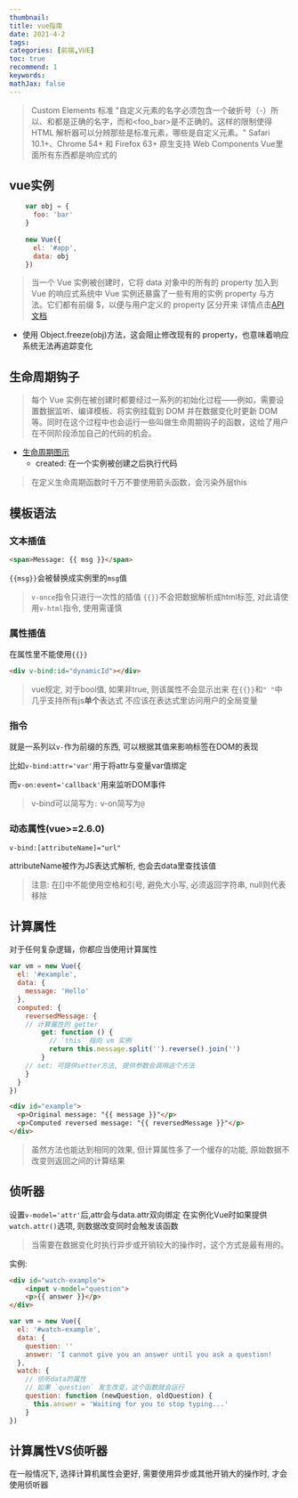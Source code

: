 ```yaml
---
thumbnail:
title: vue指南
date: 2021-4-2
tags:
categories: [前端,VUE]
toc: true
recommend: 1
keywords: 
mathJax: false
---
```


> Custom Elements 标准
> "自定义元素的名字必须包含一个破折号（-）所以<x-tags>、<my-element>和<my-awesome-app>都是正确的名字，而<tabs>和<foo_bar>是不正确的。这样的限制使得 HTML 解析器可以分辨那些是标准元素，哪些是自定义元素。"
> Safari 10.1+、Chrome 54+ 和 Firefox 63+ 原生支持 Web Components
> Vue里面所有东西都是响应式的
<!-- more -->
## vue实例

``` js
	var obj = {
	  foo: 'bar'
	}
	
	new Vue({
	  el: '#app',
	  data: obj
	})
```

> 当一个 Vue 实例被创建时，它将 data 对象中的所有的 property 加入到 Vue 的响应式系统中
> Vue 实例还暴露了一些有用的实例 property 与方法。它们都有前缀 $，以便与用户定义的 property 区分开来
> 详情点击[API 文档](https://cn.vuejs.org/v2/api/#%E9%80%89%E9%A1%B9-%E6%95%B0%E6%8D%AE)

- 使用 Object.freeze(obj)方法，这会阻止修改现有的 property，也意味着响应系统无法再追踪变化

## 生命周期钩子

> 每个 Vue 实例在被创建时都要经过一系列的初始化过程——例如，需要设置数据监听、编译模板、将实例挂载到 DOM 并在数据变化时更新 DOM 等。同时在这个过程中也会运行一些叫做生命周期钩子的函数，这给了用户在不同阶段添加自己的代码的机会。

- [生命周期图示](https://cn.vuejs.org/v2/guide/instance.html#%E7%94%9F%E5%91%BD%E5%91%A8%E6%9C%9F%E5%9B%BE%E7%A4%BA)
	- created: 在一个实例被创建之后执行代码

> 在定义生命周期函数时千万不要使用箭头函数，会污染外层this

## 模板语法

### 文本插值

``` html
<span>Message: {{ msg }}</span>
```

`{{msg}}`会被替换成实例里的`msg`值

> `v-once`指令只进行一次性的插值
> `{{}}`不会把数据解析成html标签, 对此请使用`v-html`指令, 使用需谨慎

### 属性插值

在属性里不能使用`{{}}`

```html
<div v-bind:id="dynamicId"></div>
```

> vue规定, 对于bool值, 如果非true, 则该属性不会显示出来
> 在`{{}}`和`" "`中几乎支持所有js**单个**表达式
> 不应该在表达式里访问用户的全局变量

### 指令

就是一系列以`v-`作为前缀的东西, 可以根据其值来影响标签在DOM的表现

比如`v-bind:attr='var'`用于将attr与变量var值绑定

而`v-on:event='callback'`用来监听DOM事件

> v-bind可以简写为`:`
 > v-on简写为`@`

### 动态属性(vue>=2.6.0)

`v-bind:[attributeName]="url"`

attributeName被作为JS表达式解析, 也会去data里查找该值

> 注意: 在[]中不能使用空格和引号, 避免大小写, 必须返回字符串, null则代表移除

## 计算属性

对于任何复杂逻辑，你都应当使用计算属性

```js
var vm = new Vue({
  el: '#example',
  data: {
    message: 'Hello'
  },
  computed: {
    reversedMessage: {
    // 计算属性的 getter
        get: function () {
          // `this` 指向 vm 实例
          return this.message.split('').reverse().join('')
        }
    // set: 可提供setter方法, 提供参数会调用这个方法
    }
  }
})
```

```html
<div id="example">
  <p>Original message: "{{ message }}"</p>
  <p>Computed reversed message: "{{ reversedMessage }}"</p>
</div>
```

> 虽然方法也能达到相同的效果, 但计算属性多了一个缓存的功能, 原始数据不改变则返回之间的计算结果
> 

## 侦听器

设置`v-model='attr'`后,attr会与data.attr双向绑定
在实例化Vue时如果提供`watch.attr()`选项, 则数据改变同时会触发该函数

> 当需要在数据变化时执行异步或开销较大的操作时，这个方式是最有用的。

实例: 

```html
<div id="watch-example">
    <input v-model="question">
    <p>{{ answer }}</p>
</div>
```

```js
var vm = new Vue({
  el: '#watch-example',
  data: {
    question: ''
    answer: 'I cannot give you an answer until you ask a question!
  },
  watch: {
    // 侦听data的属性
    // 如果 `question` 发生改变，这个函数就会运行
    question: function (newQuestion, oldQuestion) {
      this.answer = 'Waiting for you to stop typing...'
    }
})
```

## 计算属性VS侦听器

在一般情况下, 选择计算机属性会更好, 需要使用异步或其他开销大的操作时, 才会使用侦听器




